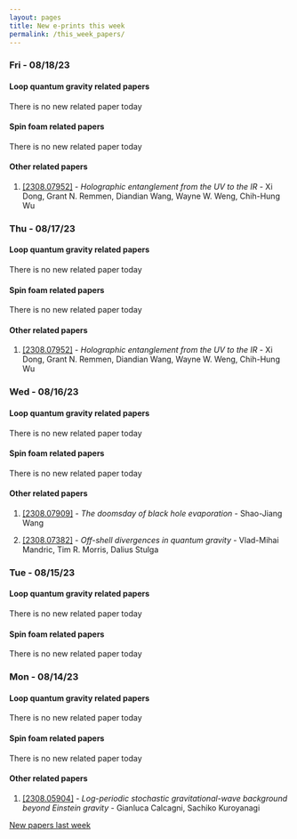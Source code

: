 ```yaml
---
layout: pages
title: New e-prints this week
permalink: /this_week_papers/
---
```




### Fri - 08/18/23

#### Loop quantum gravity related papers

There is no new related paper today 

#### Spin foam related papers

There is no new related paper today 



#### Other related papers

1. [[2308.07952]](https://arxiv.org/abs/2308.07952) - *Holographic entanglement from the UV to the IR* - Xi Dong, Grant N. Remmen, Diandian Wang, Wayne W. Weng, Chih-Hung Wu



### Thu - 08/17/23

#### Loop quantum gravity related papers

There is no new related paper today 

#### Spin foam related papers

There is no new related paper today 



#### Other related papers

1. [[2308.07952]](https://arxiv.org/abs/2308.07952) - *Holographic entanglement from the UV to the IR* - Xi Dong, Grant N. Remmen, Diandian Wang, Wayne W. Weng, Chih-Hung Wu



### Wed - 08/16/23

#### Loop quantum gravity related papers

There is no new related paper today 

#### Spin foam related papers

There is no new related paper today 



#### Other related papers

1. [[2308.07909]](https://arxiv.org/abs/2308.07909) - *The doomsday of black hole evaporation* - Shao-Jiang Wang

1. [[2308.07382]](https://arxiv.org/abs/2308.07382) - *Off-shell divergences in quantum gravity* - Vlad-Mihai Mandric, Tim R. Morris, Dalius Stulga



### Tue - 08/15/23

#### Loop quantum gravity related papers

There is no new related paper today 

#### Spin foam related papers

There is no new related paper today 

### Mon - 08/14/23

#### Loop quantum gravity related papers

There is no new related paper today 

#### Spin foam related papers

There is no new related paper today 



#### Other related papers

1. [[2308.05904]](https://arxiv.org/abs/2308.05904) - *Log-periodic stochastic gravitational-wave background beyond Einstein  gravity* - Gianluca Calcagni, Sachiko Kuroyanagi






[New papers last week]({{site.url}}/archived/weekly/pre-prints/2023/08/14/archived_weekly_papers.html)